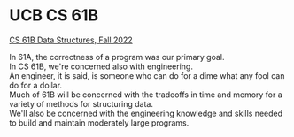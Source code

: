 # UCB CS 61B  

[CS 61B Data Structures, Fall 2022](https://fa22.datastructur.es/)  

In 61A, the correctness of a program was our primary goal.   
In CS 61B, we're concerned also with engineering.   
An engineer, it is said, is someone who can do for a dime what any fool can do for a dollar.   
Much of 61B will be concerned with the tradeoffs in time and memory for a variety of methods for structuring data.   
We'll also be concerned with the engineering knowledge and skills needed to build and maintain moderately large programs.

